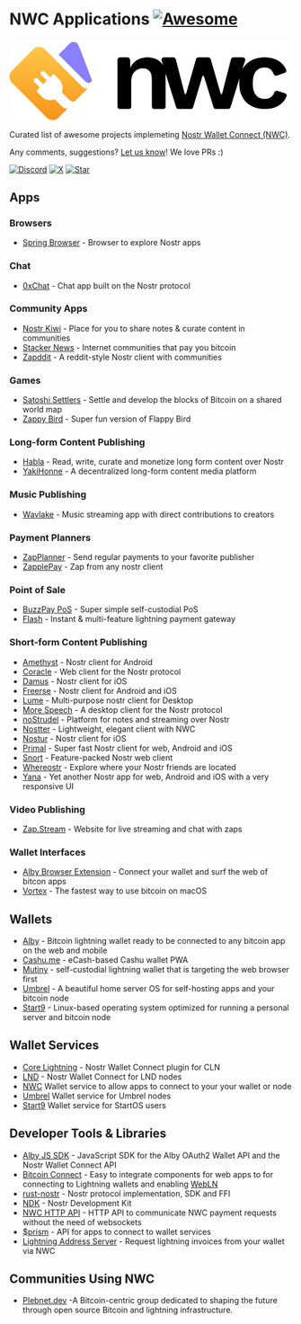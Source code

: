 # NWC Applications [![Awesome](https://cdn.rawgit.com/sindresorhus/awesome/d7305f38d29fed78fa85652e3a63e154dd8e8829/media/badge.svg)](https://github.com/getAlby/awesome-nwc)

<a href="https://nwc.dev/"><img align="center" src="https://github.com/MoritzKa/assets/blob/main/nwc_logo.png" alt="awesome-nwc" title="awesome-nwc" width="600" /></a>

Curated list of awesome projects implemeting [Nostr Wallet Connect (NWC)](https://nwc.dev).

Any comments, suggestions? [Let us know](https://github.com/getAlby/awesome-nwc/issues)! We love PRs :) 

[![Discord](https://img.shields.io/badge/Join_us-d?style=social&logo=discord)](https://discord.nwc.dev/)
[![X](https://img.shields.io/badge/Follow-d?style=social&logo=X)](https://twitter.com/nwc_dev)
[![Star](https://img.shields.io/badge/Follow_this_awesome_list-f?style=social&logo=riseup&logoColor=yellow)](https://github.com/getAlby/awesome-nwc)

## Apps

### Browsers
 - [Spring Browser](https://spring.site/) - Browser to explore Nostr apps

### Chat
 - [0xChat](https://0xchat.com/#/) - Chat app built on the Nostr protocol

### Community Apps
- [Nostr Kiwi](https://nostr.kiwi/) - Place for you to share notes & curate content in communities
- [Stacker News](https://stacker.news/) - Internet communities that pay you bitcoin
- [Zapddit](https://zapddit.com/) - A reddit-style Nostr client with communities

### Games
- [Satoshi Settlers](https://satoshisettlers.com/) - Settle and develop the blocks of Bitcoin on a shared world map
- [Zappy Bird](https://rolznz.github.io/zappy-bird/) - Super fun version of Flappy Bird

### Long-form Content Publishing
- [Habla](https://habla.news/) - Read, write, curate and monetize long form content over Nostr
- [YakiHonne](https://yakihonne.com/) - A decentralized long-form content media platform

### Music Publishing
- [Wavlake](https://www.wavlake.com/) - Music streaming app with direct contributions to creators
   
### Payment Planners
 - [ZapPlanner](https://zapplanner.albylabs.com/) - Send regular payments to your favorite publisher
 - [ZapplePay](https://www.zapplepay.com/) - Zap from any nostr client

### Point of Sale 
 - [BuzzPay PoS](https://github.com/getAlby/pos) - Super simple self-custodial PoS
 - [Flash](https://paywithflash.com/) - Instant & multi-feature lightning payment gateway

### Short-form Content Publishing 
 - [Amethyst](https://github.com/vitorpamplona/amethyst) - Nostr client for Android
 - [Coracle](https://coracle.social/) - Web client for the Nostr protocol
 - [Damus](https://damus.io/) - Nostr client for iOS
 - [Freerse](https://freerse.com/) - Nostr client for Android and iOS
 - [Lume](https://github.com/lumehq/lume/tree/v2.2.3) - Multi-purpose nostr client for Desktop
 - [More Speech](https://github.com/unclebob/more-speech) - A desktop client for the Nostr protocol
 - [noStrudel](https://nostrudel.ninja/) - Platform for notes and streaming over Nostr
 - [Nostter](https://nostter.app/) - Lightweight, elegant client with NWC
 - [Nostur](https://nostur.com/) - Nostr client for iOS
 - [Primal](https://primal.net/) - Super fast Nostr client for web, Android and iOS
 - [Snort](https://snort.social/) - Feature-packed Nostr web client
 - [Whereostr](https://wherostr.social/) - Explore where your Nostr friends are located
 - [Yana](https://yana.do/) - Yet another Nostr app for web, Android and iOS with a very responsive UI

### Video Publishing
 - [Zap.Stream](https://zap.stream/) - Website for live streaming and chat with zaps

### Wallet Interfaces
- [Alby Browser Extension](https://getalby.com/#extension) - Connect your wallet and surf the web of bitcon apps
- [Vortex](https://www.raycast.com/saunter/vortex) - The fastest way to use bitcoin on macOS

## Wallets
- [Alby](https://www.getalby.com) - Bitcoin lightning wallet ready to be connected to any bitcoin app on the web and mobile
- [Cashu.me](https://wallet.cashu.me/) - eCash-based Cashu wallet PWA
- [Mutiny](https://www.mutinywallet.com) - self-custodial lightning wallet that is targeting the web browser first
- [Umbrel](https://umbrel.com/) - A beautiful home server OS for self-hosting apps and your bitcoin node
- [Start9](https://start9.com/) - Linux-based operating system optimized for running a personal server and bitcoin node

## Wallet Services
- [Core Lightning](https://github.com/gudnuf/cln_nwc) - Nostr Wallet Connect plugin for CLN
- [LND](https://github.com/benthecarman/nostr-wallet-connect-lnd) - Nostr Wallet Connect for LND nodes
- [NWC](https://github.com/getAlby/nostr-wallet-connect) Wallet service to allow apps to connect to your your wallet or node
- [Umbrel](https://github.com/getAlby/nostr-wallet-connect) Wallet service for Umbrel nodes
- [Start9](https://marketplace.start9.com/nostr-wallet-connect) Wallet service for StartOS users

## Developer Tools & Libraries
- [Alby JS SDK](https://github.com/getAlby/js-sdk) - JavaScript SDK for the Alby OAuth2 Wallet API and the Nostr Wallet Connect API
- [Bitcoin Connect](https://github.com/getAlby/bitcoin-connect) - Easy to integrate components for web apps to for connecting to Lightning wallets and enabling [WebLN](https://www.webln.guide/)
- [rust-nostr](https://github.com/rust-nostr/nostr) - Nostr protocol implementation, SDK and FFI
- [NDK](https://github.com/nostr-dev-kit/ndk) - Nostr Development Kit
- [NWC HTTP API](https://guides.getalby.com/developer-guide/v/nostr-wallet-connect-api/building-lightning-apps/communicating-payment-requests) - HTTP API to communicate NWC payment requests without the need of websockets
- [$prism](https://www.makeprisms.com/) - API for apps to connect to wallet services
- [Lightning Address Server](https://replit.com/@ReneAaron/NWC-Lightning-Address-Server) - Request lightning invoices from your wallet via NWC

## Communities Using NWC
- [Plebnet.dev](https://discord.gg/VJfNn2nby5) -A Bitcoin-centric group dedicated to shaping the future through open source Bitcoin and lightning infrastructure.
